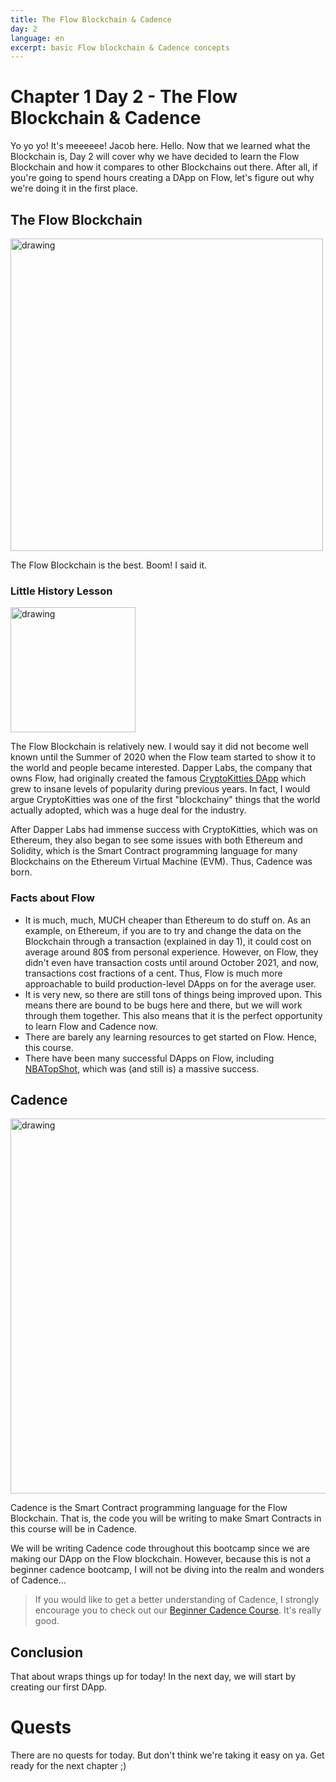 ```yaml
---
title: The Flow Blockchain & Cadence
day: 2
language: en
excerpt: basic Flow blockchain & Cadence concepts
---
```


# Chapter 1 Day 2 - The Flow Blockchain & Cadence

Yo yo yo! It's meeeeee! Jacob here. Hello. Now that we learned what the Blockchain is, Day 2 will cover why we have decided to learn the Flow Blockchain and how it compares to other Blockchains out there. After all, if you're going to spend hours creating a DApp on Flow, let's figure out why we're doing it in the first place.

## The Flow Blockchain

<img src="../../images/flowb.png" alt="drawing" width="500"/>

The Flow Blockchain is the best. Boom! I said it.

### Little History Lesson

<img src="../../images/cryptokitty.png" alt="drawing" width="200"/>

The Flow Blockchain is relatively new. I would say it did not become well known until the Summer of 2020 when the Flow team started to show it to the world and people became interested. Dapper Labs, the company that owns Flow, had originally created the famous [CryptoKitties DApp](https://www.cryptokitties.co/) which grew to insane levels of popularity during previous years. In fact, I would argue CryptoKitties was one of the first "blockchainy" things that the world actually adopted, which was a huge deal for the industry.

After Dapper Labs had immense success with CryptoKitties, which was on Ethereum, they also began to see some issues with both Ethereum and Solidity, which is the Smart Contract programming language for many Blockchains on the Ethereum Virtual Machine (EVM). Thus, Cadence was born.

### Facts about Flow

- It is much, much, MUCH cheaper than Ethereum to do stuff on. As an example, on Ethereum, if you are to try and change the data on the Blockchain through a transaction (explained in day 1), it could cost on average around 80$ from personal experience. However, on Flow, they didn't even have transaction costs until around October 2021, and now, transactions cost fractions of a cent. Thus, Flow is much more approachable to build production-level DApps on for the average user.
- It is very new, so there are still tons of things being improved upon. This means there are bound to be bugs here and there, but we will work through them together. This also means that it is the perfect opportunity to learn Flow and Cadence now.
- There are barely any learning resources to get started on Flow. Hence, this course.
- There have been many successful DApps on Flow, including [NBATopShot](https://nbatopshot.com/), which was (and still is) a massive success.

## Cadence

<img src="../../images/cadence.png" alt="drawing" width="600"/>

Cadence is the Smart Contract programming language for the Flow Blockchain. That is, the code you will be writing to make Smart Contracts in this course will be in Cadence.

We will be writing Cadence code throughout this bootcamp since we are making our DApp on the Flow blockchain. However, because this is not a beginner cadence bootcamp, I will not be diving into the realm and wonders of Cadence...

> If you would like to get a better understanding of Cadence, I strongly encourage you to check out our <a href="https://github.com/emerald-dao/beginner-cadence-course/">Beginner Cadence Course</a>. It's really good.

## Conclusion

That about wraps things up for today! In the next day, we will start by creating our first DApp.

# Quests

There are no quests for today. But don't think we're taking it easy on ya. Get ready for the next chapter ;)

